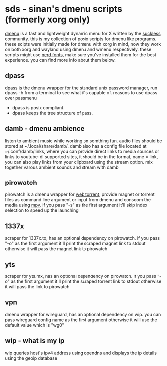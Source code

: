 # sds - sinan's dmenu scripts (formerly xorg only)
[dmenu](https://tools.suckless.org/dmenu/) is a fast and lightweight dynamic menu for X written by the
[suckless](https://suckless.org/) community. this is my collection of posix scripts for dmenu like
programs. these scipts were initially made for dmenu with xorg in mind, now
they work on both xorg and wayland using dmenu and wmenu respectively. these
scripts might use [nerd fonts](https://www.nerdfonts.com/), make sure you've installed them for the best
experience. you can find more info about them below.

## dpass
dpass is the dmenu wrapper for the standard unix password manager,
run dpass -h from a terminal to see what it's capable of.
reasons to use dpass over passmenu
* dpass is posix compliant.
* dpass keeps the tree structure of pass.

## damb - dmenu ambience
listen to ambient music while working on somthing fun. audio files should be
stored at ~/.local/share/damb/. damb also has a config file located
at ~/.conf/damb/links, where you can provide direct links to media sources or
links to youtube-dl supported sites, it should be in the
format, name = link, you can also play links from your clipboard using
the stream option. mix together varous ambient sounds and stream with damb

## pirowatch
pirowatch is a dmenu wrapper for [web torrent](https://webtorrent.io/), provide magnet or torrent files
as command line argument or input from dmenu and consoom the media using [mpv](https://mpv.io/).
if you pass "-s" as the first argument it'll skip index selection to speed up
the launching

## 1337x
scraper for 1337x.to, has an optional dependency on pirowatch. if you pass "-o"
as the first argument it'll print the scraped magnet link to stdout otherwise
it will pass the magnet link to pirowatch

## yts
scraper for yts.mx, has an optional dependency on pirowatch. if you pass "-o"
as the first argument it'll print the scraped torrent link to stdout otherwise
it will pass the link to pirowatch

## vpn
dmenu wrapper for wireguard, has an optional dependency on wip. you can pass
wireguard config name as the first argument otherwise it will use the default
value which is "wg0"

## wip - what is my ip
wip queries host's ipv4 address using opendns and displays the ip details using
the geoip database
